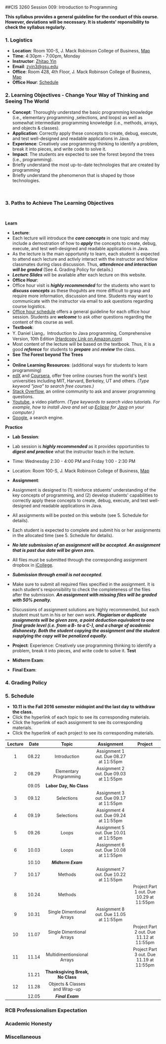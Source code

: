 ##CIS 3260 Session 009: Introduction to Programming

**This syllabus provides a general guideline for the conduct of this course. However, deviations will be necessary. It is students' reponsibility to check the syllabus regularly.**

### 1. Logistics
+ **Location**: Room 100-S, J. Mack Robinson College of Business, [Map](https://github.com/zhitaoyin/CIS3260/blob/master/Pic/ClassroomLocation.PNG)
+ **Time**: 4:30pm - 7:00pm, Monday
+ **Instructor**: [Zhitao Yin](http://zhitaoyin.com)
+ **Email**: zyin3@gsu.edu
+ **Office**: Room 428, 4th Floor, J. Mack Robinson College of Business, [Map](https://github.com/zhitaoyin/CIS3260/blob/master/Pic/OfficeLocation.PNG)
+ **Office Hour**: [Schedule](https://github.com/zhitaoyin/CIS3260/blob/master/Doc/Office%20Hour%20Schedule.md)

### 2. Learning Objectives - Change Your Way of Thinking and Seeing The World

 + **Concept**: Thoroughly understand the basic programming knowledge (i.e., elementary programming ,selections, and loops) as well as somewhat intermediate programming knowledge (i.e., methods, arrays, and objects & classes).
 + **Application**: Correctly apply these concepts to create, debug, execute, and test well-designed and readable applications in Java.
 + **Experience**: Creatively use programming thinking to identify a problem, break it into pieces, and write code to solve it.
 + **Impact**: The students are expected to see the forest beyond the trees (i.e., programming).
  + Briefly understand the most up-to-date technologies that are created by programming
  + Briefly understand the phenomenon that is shaped by those technologies.

<img src="Pic/ObjectiveContent.PNG" alt="howtolearn" style="width: 1px;"/>

### 3. Paths to Achieve The Learning Objectives

<img src="Pic/Paths.PNG" alt="paths" style="width: 1px;"/>

**Learn**
 
 + **Lecture**: 
  + Each lecture will introduce the ***core concepts*** in one topic and may include a demostration of how to ***apply*** the concepts to create, debug, execute, and test well-designed and readable applications in Java.
  + As the lecture is the main opportunity to learn, each student is expected to attend each lecture and activly interact with the instructor and fellow classmates during class discussion. Thus, ***attendence and interaction will be graded*** (See 4. Grading Policy for details.)
  + ***Lecture Slides*** will be available after each lecture on this website.
 + **Office Hour**: 
  + Office hour visit is ***highly recommended*** for the students who want to ***discuss concepts*** as these thoguhts are more difficult to grasp and require more information, discussion and time. Students may want to communicate with the instructor via email to ask questions regarding course logistics. 
  + [Office hour schedule](Doc/Office%20Hour%20Schedule.md) offers a general guideline for each office hour session. Students are ***welcome*** to ask other questions regarding the content of this course as well.
 + **Textbook**:
  +  Y. Daniel Liang，Introduction to Java programming, Comprehensive Version, 10th Edition [(Hardcopy Link on  Amazon.com)](https://www.amazon.com/Intro-Java-Programming-Comprehensive-Version/dp/0133761312/ref=sr_1_2?ie=UTF8&qid=1471567611&sr=8-2&keywords=Y.+Daniel+Liang%EF%BC%8CIntroduction+to+Java+programming)
  + Most content of the lecture will be based on the textbook. Thus, it is a good ***referece*** for students to ***prepare*** and ***review*** the class.
 + **See The Forest beyond The Trees**
  + 
 + **Online Learning Resources**: (additional ways for students to learn programming)
  + [edX](https://www.edx.org/) and [Coursera](https://www.coursera.org/), offer free online courses from the world's best universities including MIT, Harvard, Berkeley, UT and others. *(Type keyword "java" to search free courses.)*
  + [Stack Overflow](http://stackoverflow.com/), an online community to ask and answer programming questions.
  + [Youtube](https://www.youtube.com), a video platform. *(Type keywords to search video tutorials. For example, how to install Java and set up [Eclipse](https://www.eclipse.org/downloads/eclipse-packages/) for [Java](https://java.com/en/) on your computer.)*
  + [Google](https://www.google.com/), a search engine.

 
**Practice**

 + **Lab Session**: 
  + Lab session is ***highly recommended*** as it provides opportunities to ***digest and practice*** what the instructor teach in the lecture.
  + Time: Wednesday 2:30 - 4:00 PM and Friday 1:00 - 2:30 PM
  + Location: Room 100-S, J. Mack Robinson College of Business, [Map](https://github.com/zhitaoyin/CIS3260/blob/master/Pic/ClassroomLocation.PNG)
 
 + **Assignment**:
  + Assignment is designed to (1) reinforce stduents' understanding of the key concepts of programming, and (2) develop students' capabilities to correctly apply these concepts to create, debug, execute, and test well-designed and readable applications in Java.
  + All assignments will be posted on this website (see 5. Schedule for details).
  + Each student is expected to complete and submit his or her assignments in the allocated time (see 5. Schedule for details). 
  + ***No late submission of an assignment will be accepted. An assignment that is past due date will be given zero.***
  + All files must be submitted through the corresponding assignment dropbox in [iCollege](icollege.gsu.edu). 
  + ***Submission through email is not accepted***. 
  + Make sure to submit all required files specified in the assignment. It is each student's responsibility to check the completeness of the files after the submission. ***An assignment with missing files will be graded with 50% penalty.***
  + Discussions of assignment solutions are highly recommended, but each student must turn in his or her own work. ***Plagiarism or duplicate  assignments will be given zero, a point deduction equivalent to one final grade level (i.e. from a B- to a C-), and a charge of academic dishonesty.  Both the student copying the assignment and the student supplying the copy will be penalized equally.***

 + **Project**:
 Experience: Creatively use programming thinking to identify a problem, break it into pieces, and write code to solve it. 
**Test**

 + **Midterm Exam**:
 + **Final Exam**:

### 4. Grading Policy

### 5. Schedule
 + **10.11 is the Fall 2016 semester midopint and the last day to withdraw the class.**
 + Click the hyperlink of each topic to see its corresponding materials.
 + Click the hyperlink of each assignment to see its corresponding materials.
 + Click the hyperlink of each project to see its corresponding materials.
 
| Lecture | Date  | Topic                         | Assignment                             | Project |
|:-------:|:-----:| :----------------------------:|:--------------------------------------:|:-------:|
| 1       | 08.22 | Introduction                  | Assignment 1 out. Due 08.27 at 11:55pm |  |  
| 2       | 08.29 | Elementary Programming        | Assignment 2 out. Due 09.03 at 11:55pm |  |
|         | 09.05 | **Labor Day, No Class**           |                                        |  |
| 3       | 09.12 | Selections                    | Assignment 3 out. Due 09.17 at 11:55pm |  |
| 4       | 09.19 | Selections                    | Assignment 4 out. Due 09.24 at 11:55pm |  |
| 5       | 09.26 | Loops                         | Assignment 5 out. Due 10.01 at 11:55pm |  |
| 6       | 10.03 | Loops                         | Assignment 6 out. Due 10.08 at 11:55pm |  |
|         | 10.10 | ***Midterm Exam***                  |                                        |  |
| 7       | 10.17 | Methods                       | Assignment 7 out. Due 10.22 at 11:55pm |  |
| 8       | 10.24 | Methods                       |                                        | Project Part 1 out. Due 10.29 at 11:55pm  |
| 9       | 10.31 | Single Dimentional Arrays     | Assignment 8 out. Due 11.05 at 11:55pm |  |
| 10      | 11.07 | Single Dimentional Arrays     |                                        | Project Part 2 out. Due 11.12 at 11:55pm |
| 11      | 11.14 | Multidimentionsional Arrays   |                                        | Project Part 3 out. Due 11.19 at 11:55pm |
|         | 11.21 | **Thanksgiving Break, No Class**  |                                        |  |
| 12      | 11.28 | Objects & Classes and Wrap-up |                                        |  |
|         | 12.05 | ***Final Exam***                    |                                        |  |



### RCB Professionalism Expectation
### Academic Honesty
### Miscellaneous






